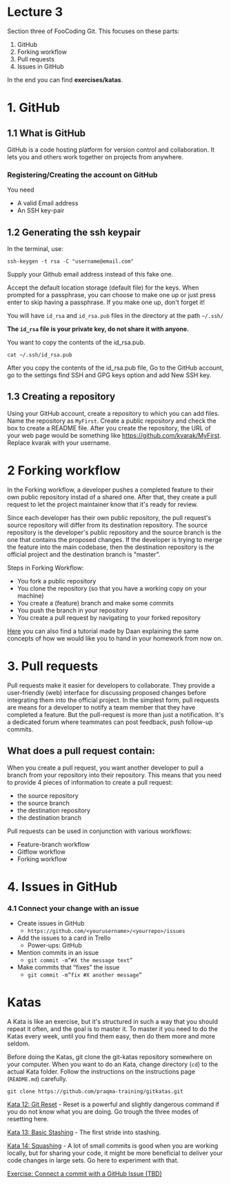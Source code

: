 # Lecture 3
Section three of FooCoding Git. This focuses on these parts:
1. GitHub
2. Forking workflow
3. Pull requests
4. Issues in GitHub

In the end you can find **exercises/katas**.

# 1. GitHub

## 1.1 What is GitHub
GitHub is a code hosting platform for version control and collaboration. It lets you and others work together on projects from anywhere.

### Registering/Creating the account on GitHub
You need
- A valid Email address
- An SSH key-pair

## 1.2 Generating the ssh keypair

In the terminal, use:
```
ssh-keygen -t rsa -C "username@email.com"
```

Supply your Github email address instead of this fake one.

Accept the default location storage (default file) for the keys. When prompted for a passphrase, you can choose to make one up or just press enter to skip having a passphrase. If you make one up, don't forget it!

You will have `id_rsa` and `id_rsa.pub` files in the directory at the path `~/.ssh/`

**The `id_rsa` file is your private key, do not share it with anyone.**

You want to copy the contents of the id\_rsa.pub.
```
cat ~/.ssh/id_rsa.pub
```
After you copy the contents of the id\_rsa.pub file, Go to the GitHub account, go to the settings find SSH and GPG keys option and add New SSH key.

## 1.3 Creating a repository

Using your GitHub account, create a repository to which you can add files. Name the repository as `MyFirst`. Create a public repository and check the box to create a README file. After you create the repository, the URL of your web page would be something like https://github.com/kvarak/MyFirst. Replace kvarak with your username.

# 2 Forking workflow

In the Forking workflow, a developer pushes a completed feature to their own public repository instad of a shared one. After that, they create a pull request to let the project maintainer know that it's ready for review.

Since each developer has their own public repository, the pull request's source repository will differ from its destination repository.
The source repository is the developer's public repository and the source branch is the one that contains the proposed changes.
If the developer is trying to merge the feature into the main codebase, then the destination repository is the official project and
the destination branch is "master".

Steps in Forking Workflow:
* You fork a public repository
* You clone the repository (so that you have a working copy on your machine)
* You create a (feature) branch and make some commits
* You push the branch in your repository
* You create a pull request by navigating to your forked repository

[Here](https://www.youtube.com/watch?v=-o0yomUVVpU&index=2&list=PLVYDhqbgYpYUGxRdtQdYVE5Q8h3bt6SIA) you can also find a tutorial made by Daan explaining the same concepts of how we would like you to hand in your homework from now on.



# 3. Pull requests
Pull requests make it easier for developers to collaborate. They provide a user-friendly (web) interface for discussing
proposed changes before integrating them into the official project.
In the simplest form, pull requests are means for a developer to notify a team member that they have completed a feature. But the pull-request is more than just a notification. It's a dedicated forum where teammates can post feedback, push follow-up commits.

## What does a pull request contain:
When you create a pull request, you want another developer to pull a branch from your repository into their repository. This means that you need to
provide 4 pieces of information to create a pull request:
* the source repository
* the source branch
* the destination repository
* the destination branch

Pull requests can be used in conjunction with various workflows:
* Feature-branch workflow
* Gitflow workflow
* Forking workflow

# 4. Issues in GitHub

### 4.1 Connect your change with an issue

- Create issues in GitHub
  - `https://github.com/<yourusername>/<yourrepo>/issues`
- Add the issues to a card in Trello
  - Power-ups: GitHub
- Mention commits in an issue
  - `git commit -m”#X the message text”`
- Make commits that “fixes” the issue
  - `git commit -m”fix #X another message”`


# Katas
A Kata is like an exercise, but it's structured in such a way that you should repeat it often, and the goal is to master it. To master it you need to do the Katas every week, until you find them easy, then do them more and more seldom.

Before doing the Katas, git clone the git-katas repository somewhere on your computer. When you want to do an Kata, change directory (`cd`) to the actual Kata folder. Follow the instructions on the instructions page (`README.md`) carefully.
```
git clone https://github.com/praqma-training/gitkatas.git
```

[Kata 12: Git Reset](https://github.com/praqma-training/git-katas/blob/master/reset) - Reset is a powerful and slightly dangerous command if you do not know what you are doing. Go trough the three modes of resetting here.

[Kata 13: Basic Stashing](https://github.com/praqma-training/git-katas/blob/master/basic-stashing) - The first stride into stashing.

[Kata 14: Squashing](https://github.com/praqma-training/git-katas/blob/master/squashing) - A lot of small commits is good when you are working locally, but for sharing your code, it might be more beneficial to deliver your code changes in large sets. Go here to experiment with that.



[Exercise: Connect a commit with a GitHub Issue (TBD)]()

